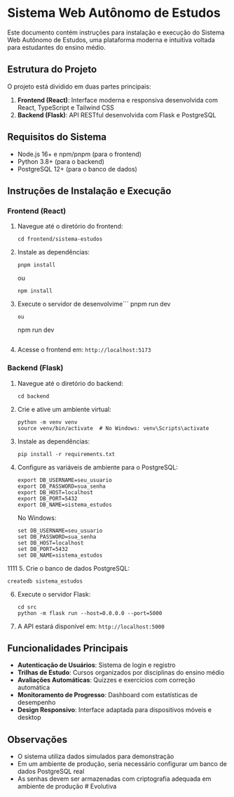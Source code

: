 # Sistema Web Autônomo de Estudos

Este documento contém instruções para instalação e execução do Sistema Web Autônomo de Estudos, uma plataforma moderna e intuitiva voltada para estudantes do ensino médio.

## Estrutura do Projeto

O projeto está dividido em duas partes principais:

1. **Frontend (React)**: Interface moderna e responsiva desenvolvida com React, TypeScript e Tailwind CSS
2. **Backend (Flask)**: API RESTful desenvolvida com Flask e PostgreSQL

## Requisitos do Sistema

- Node.js 16+ e npm/pnpm (para o frontend)
- Python 3.8+ (para o backend)
- PostgreSQL 12+ (para o banco de dados)

## Instruções de Instalação e Execução

### Frontend (React)

1. Navegue até o diretório do frontend:
   ```
   cd frontend/sistema-estudos
   ```

2. Instale as dependências:
   ```
   pnpm install
   ```
   ou
   ```
   npm install
   ```

3. Execute o servidor de desenvolvime```
   pnpm run dev
   ```
   ou
   ```
   npm run dev
   ```

4. Acesse o frontend em: `http://localhost:5173`

### Backend (Flask)

1. Navegue até o diretório do backend:
   ```
   cd backend
   ```

2. Crie e ative um ambiente virtual:
   ```
   python -m venv venv
   source venv/bin/activate  # No Windows: venv\Scripts\activate
   ```

3. Instale as dependências:
   ```
   pip install -r requirements.txt
   ```

4. Configure as variáveis de ambiente para o PostgreSQL:
   ```
   export DB_USERNAME=seu_usuario
   export DB_PASSWORD=sua_senha
   export DB_HOST=localhost
   export DB_PORT=5432
   export DB_NAME=sistema_estudos
   ```
   No Windows:
   ```
   set DB_USERNAME=seu_usuario
   set DB_PASSWORD=sua_senha
   set DB_HOST=localhost
   set DB_PORT=5432
   set DB_NAME=sistema_estudos
   ```
1111
5. Crie o banco de dados PostgreSQL:
   ```
   createdb sistema_estudos
   ```

6. Execute o servidor Flask:
   ```
   cd src
   python -m flask run --host=0.0.0.0 --port=5000
   ```

7. A API estará disponível em: `http://localhost:5000`

## Funcionalidades Principais

- **Autenticação de Usuários**: Sistema de login e registro
- **Trilhas de Estudo**: Cursos organizados por disciplinas do ensino médio
- **Avaliações Automáticas**: Quizzes e exercícios com correção automática
- **Monitoramento de Progresso**: Dashboard com estatísticas de desempenho
- **Design Responsivo**: Interface adaptada para dispositivos móveis e desktop

## Observações

- O sistema utiliza dados simulados para demonstração
- Em um ambiente de produção, seria necessário configurar um banco de dados PostgreSQL real
- As senhas devem ser armazenadas com criptografia adequada em ambiente de produção
#   E v o l u t i v a  
 